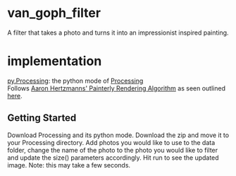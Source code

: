 # van_goph_filter
A filter that takes a photo and turns it into an impressionist inspired painting. 

# implementation
[py.Processing](http://py.processing.org): the python mode of [Processing](https://processing.org/) <br />
Follows [Aaron Hertzmanns' Painterly Rendering Algorithm](https://mrl.nyu.edu/publications/painterly98/) as seen outlined [here](http://www.cgl.uwaterloo.ca/lanortha/CourseProjects/Painterly/painterly.html). 

## Getting Started
Download Processing and its python mode. Download the zip and move it to your Processing directory. Add photos you would like to use to the data folder, change the name of the photo to the photo you would like to filter and update the size() parameters accordingly. Hit run to see the updated image. Note: this may take a few seconds. 
